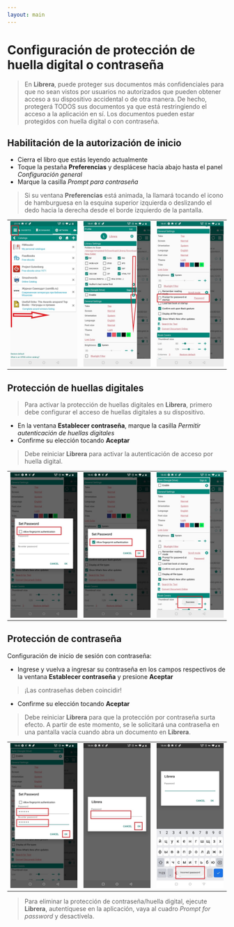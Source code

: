 ```yaml
---
layout: main
---
```


# Configuración de protección de huella digital o contraseña

> En **Librera**, puede proteger sus documentos más confidenciales para que no sean vistos por usuarios no autorizados que pueden obtener acceso a su dispositivo accidental o de otra manera. De hecho, protegerá TODOS sus documentos ya que está restringiendo el acceso a la aplicación en sí.
Los documentos pueden estar protegidos con huella digital o con contraseña.

## Habilitación de la autorización de inicio

* Cierra el libro que estás leyendo actualmente
* Toque la pestaña **Preferencias** y desplácese hacia abajo hasta el panel _Configuración general_
* Marque la casilla _Prompt para contraseña_
> Si su ventana **Preferencias** está animada, la llamará tocando el icono de hamburguesa en la esquina superior izquierda o deslizando el dedo hacia la derecha desde el borde izquierdo de la pantalla.

||||
|-|-|-|
|![](1.jpg)|![](2.jpg)|![](3.jpg)|

## Protección de huellas digitales

> Para activar la protección de huellas digitales en **Librera**, primero debe configurar el acceso de huellas digitales a su dispositivo.
* En la ventana **Establecer contraseña**, marque la casilla _Permitir autenticación de huellas digitales_
* Confirme su elección tocando **Aceptar**

> Debe reiniciar **Librera** para activar la autenticación de acceso por huella digital.

||||
|-|-|-|
|![](4.jpg)|![](5.jpg)|![](7.jpg)|

## Protección de contraseña

Configuración de inicio de sesión con contraseña:

* Ingrese y vuelva a ingresar su contraseña en los campos respectivos de la ventana **Establecer contraseña** y presione **Aceptar**
> ¡Las contraseñas deben coincidir!
* Confirme su elección tocando **Aceptar**

> Debe reiniciar **Librera** para que la protección por contraseña surta efecto. A partir de este momento, se le solicitará una contraseña en una pantalla vacía cuando abra un documento en **Librera**.

||||
|-|-|-|
|![](6.jpg)|![](8.jpg)|![](10.jpg)|

> Para eliminar la protección de contraseña/huella digital, ejecute **Librera**, autentíquese en la aplicación, vaya al cuadro _Prompt for password_ y desactívela.
